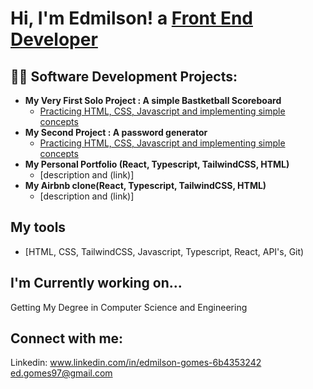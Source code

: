 <h1>Hi, I'm Edmilson! a <a href="https://www.linkedin.com/in/edmilson-gomes-6b4353242/">Front End Developer</a><br/></h1>

<h2>👨‍💻 Software Development Projects:</h2>

- <b>My Very First Solo Project : A simple Bastketball Scoreboard</b>
  - [Practicing HTML, CSS, Javascript and implementing simple concepts](https://egomessss.github.io/Basketball-Scoreboard/)
- <b>My Second Project : A password generator</b>
  - [Practicing HTML, CSS, Javascript and implementing simple concepts](https://egomessss.github.io/Password-generator/)
- <b>My Personal Portfolio (React, Typescript, TailwindCSS, HTML)</b>
  - [description and (link)]</b></i>
- <b>My Airbnb clone(React, Typescript, TailwindCSS, HTML)</b>
  - [description and (link)]</b></i>
  
<h2>My tools</h2>

- [HTML, CSS, TailwindCSS, Javascript, Typescript, React, API's, Git)

<h2>I'm Currently working on...</h2>
Getting My Degree in Computer Science and Engineering

<h2> Connect with me:</h2>

Linkedin:
www.linkedin.com/in/edmilson-gomes-6b4353242
ed.gomes97@gmail.com 



